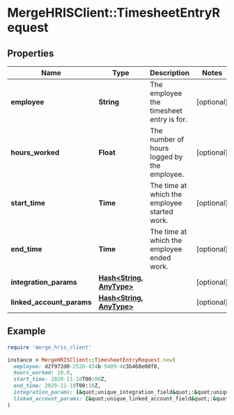 # MergeHRISClient::TimesheetEntryRequest

## Properties

| Name | Type | Description | Notes |
| ---- | ---- | ----------- | ----- |
| **employee** | **String** | The employee the timesheet entry is for. | [optional] |
| **hours_worked** | **Float** | The number of hours logged by the employee. | [optional] |
| **start_time** | **Time** | The time at which the employee started work. | [optional] |
| **end_time** | **Time** | The time at which the employee ended work. | [optional] |
| **integration_params** | [**Hash&lt;String, AnyType&gt;**](AnyType.md) |  | [optional] |
| **linked_account_params** | [**Hash&lt;String, AnyType&gt;**](AnyType.md) |  | [optional] |

## Example

```ruby
require 'merge_hris_client'

instance = MergeHRISClient::TimesheetEntryRequest.new(
  employee: d2f972d0-2526-434b-9409-4c3b468e08f0,
  hours_worked: 10.0,
  start_time: 2020-11-10T00:00Z,
  end_time: 2020-11-10T00:10Z,
  integration_params: {&quot;unique_integration_field&quot;:&quot;unique_integration_field_value&quot;},
  linked_account_params: {&quot;unique_linked_account_field&quot;:&quot;unique_linked_account_field_value&quot;}
)
```

